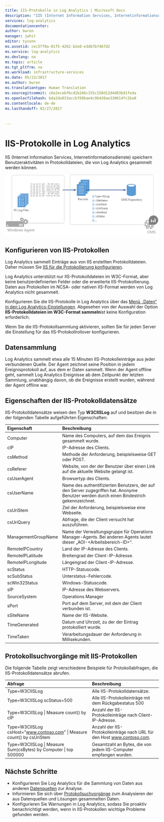 ```yaml
---
title: IIS-Protokolle in Log Analytics | Microsoft Docs
description: "IIS (Internet Information Services, Internetinformationsdienste) speichern Benutzeraktivitäten in Protokolldateien, die von Log Analytics gesammelt werden können.  Dieser Artikel beschreibt die Konfiguration der Sammlung von IIS-Protokollen sowie Details zu den Datensätzen, die im OMS-Repository erstellt werden."
services: log-analytics
documentationcenter: 
author: bwren
manager: jwhit
editor: tysonn
ms.assetid: cec5ff0a-01f5-4262-b2e8-e3db7b7467d2
ms.service: log-analytics
ms.devlang: na
ms.topic: article
ms.tgt_pltfrm: na
ms.workload: infrastructure-services
ms.date: 05/23/2017
ms.author: bwren
ms.translationtype: Human Translation
ms.sourcegitcommit: c6e2ecebf6cd1b246c155c158d12d4d83bd1feda
ms.openlocfilehash: bda2da933accb769bae4c9b420ae330014fc2ba0
ms.contentlocale: de-de
ms.lasthandoff: 02/27/2017


---
```

# <a name="iis-logs-in-log-analytics"></a>IIS-Protokolle in Log Analytics
IIS (Internet Information Services, Internetinformationsdienste) speichern Benutzeraktivitäten in Protokolldateien, die von Log Analytics gesammelt werden können.  

![IIS-Protokolle](media/log-analytics-data-sources-iis-logs/overview.png)

## <a name="configuring-iis-logs"></a>Konfigurieren von IIS-Protokollen
Log Analytics sammelt Einträge aus von IIS erstellten Protokolldateien. Daher müssen Sie [IIS für die Protokollierung konfigurieren](https://technet.microsoft.com/library/hh831775.aspx).

Log Analytics unterstützt nur IIS-Protokolldateien im W3C-Format, aber keine benutzerdefinierten Felder oder die erweiterte IIS-Protokollierung.  
Daten aus Protokollen im NCSA- oder nativen IIS-Format werden von Log Analytics nicht gesammelt.

Konfigurieren Sie die IIS-Protokolle in Log Analytics über das [Menü „Daten“ in den Log Analytics-Einstellungen](log-analytics-data-sources.md#configuring-data-sources).  Abgesehen von der Auswahl der Option **IIS-Protokolldateien im W3C-Format sammeln**ist keine Konfiguration erforderlich.

Wenn Sie die IIS-Protokollsammlung aktivieren, sollten Sie für jeden Server die Einstellung für das IIS-Protokollrollover konfigurieren.

## <a name="data-collection"></a>Datensammlung
Log Analytics sammelt etwa alle 15 Minuten IIS-Protokolleinträge aus jeder verbundenen Quelle.  Der Agent zeichnet seine Position in jedem Ereignisprotokoll auf, aus dem er Daten sammelt.  Wenn der Agent offline geht, sammelt Log Analytics Ereignisse ab dem Zeitpunkt der letzten Sammlung, unabhängig davon, ob die Ereignisse erstellt wurden, während der Agent offline war.

## <a name="iis-log-record-properties"></a>Eigenschaften der IIS-Protokolldatensätze
IIS-Protokolldatensätze weisen den Typ **W3CIISLog** auf und besitzen die in der folgenden Tabelle aufgeführten Eigenschaften:

| Eigenschaft | Beschreibung |
|:--- |:--- |
| Computer |Name des Computers, auf dem das Ereignis gesammelt wurde. |
| cIP |IP-Adresse des Clients. |
| csMethod |Methode der Anforderung, beispielsweise GET oder POST. |
| csReferer |Website, von der der Benutzer über einen Link auf die aktuelle Website gelangt ist. |
| csUserAgent |Browsertyp des Clients. |
| csUserName |Name des authentifizierten Benutzers, der auf den Server zugegriffen hat. Anonyme Benutzer werden durch einen Bindestrich gekennzeichnet. |
| csUriStem |Ziel der Anforderung, beispielsweise eine Webseite. |
| csUriQuery |Abfrage, die der Client versucht hat auszuführen. |
| ManagementGroupName |Name der Verwaltungsgruppe für Operations Manager-Agents.  Bei anderen Agents lautet dieser „AOI-\<Arbeitsbereich-ID\>“. |
| RemoteIPCountry |Land der IP-Adresse des Clients. |
| RemoteIPLatitude |Breitengrad der Client-IP-Adresse. |
| RemoteIPLongitude |Längengrad der Client-IP-Adresse. |
| scStatus |HTTP-Statuscode. |
| scSubStatus |Unterstatus-Fehlercode. |
| scWin32Status |Windows-Statuscode. |
| sIP |IP-Adresse des Webservers. |
| SourceSystem |Operations Manager |
| sPort |Port auf dem Server, mit dem der Client verbunden ist. |
| sSiteName |Name der IIS-Website. |
| TimeGenerated |Datum und Uhrzeit, zu der der Eintrag protokolliert wurde. |
| TimeTaken |Verarbeitungsdauer der Anforderung in Millisekunden. |

## <a name="log-searches-with-iis-logs"></a>Protokollsuchvorgänge mit IIS-Protokollen
Die folgende Tabelle zeigt verschiedene Beispiele für Protokollabfragen, die IIS-Protokolldatensätze abrufen.

| Abfrage | Beschreibung |
|:--- |:--- |
| Type=W3CIISLog |Alle IIS-Protokolldatensätze. |
| Type=W3CIISLog scStatus=500 |Alle IIS-Protokolleinträge mit dem Rückgabestatus 500 |
| Type=W3CIISLog &#124; Measure count() by cIP |Anzahl der IIS-Protokolleinträge nach Client-IP-Adresse. |
| Type=W3CIISLog csHost="www.contoso.com" &#124; Measure count() by csUriStem |Anzahl der IIS-Protokolleinträge nach URL für den Host www.contoso.com. |
| Type=W3CIISLog &#124; Measure Sum(csBytes) by Computer &#124; top 500000 |Gesamtzahl an Bytes, die von jedem IIS-Computer empfangen wurden. |

## <a name="next-steps"></a>Nächste Schritte
* Konfigurieren Sie Log Analytics für die Sammlung von Daten aus anderen [Datenquellen](log-analytics-data-sources.md) zur Analyse.
* Informieren Sie sich über [Protokollsuchvorgänge](log-analytics-log-searches.md) zum Analysieren der aus Datenquellen und Lösungen gesammelten Daten.
* Konfigurieren Sie Warnungen in Log Analytics, sodass Sie proaktiv benachrichtigt werden, wenn in IIS-Protokollen wichtige Probleme gefunden werden.


